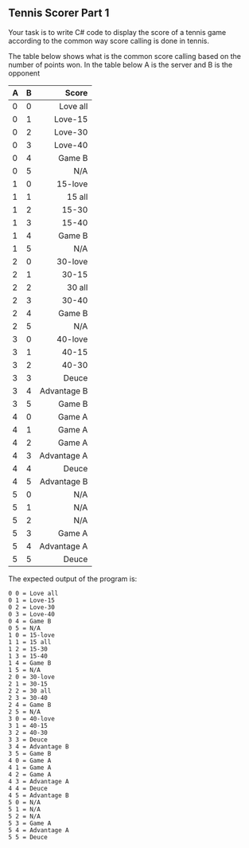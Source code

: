 ## Tennis Scorer Part 1 ##

Your task is to write C# code to display the score of a tennis game according to the common way score calling is done in tennis.

The table below shows what is the common score calling based on the number of points won. In the table below A is the server and B is the opponent

| A | B | Score           |
|---|:-:| ---------------:|
| 0 | 0 | Love all        |
| 0 | 1 | Love-15         |
| 0 | 2 | Love-30         |
| 0 | 3 | Love-40         |
| 0 | 4 | Game B          |
| 0 | 5 | N/A             |
| 1 | 0 | 15-love         |
| 1 | 1 | 15 all          |
| 1 | 2 | 15-30           |
| 1 | 3 | 15-40           |
| 1 | 4 | Game B          |
| 1 | 5 | N/A             |
| 2 | 0 | 30-love         |
| 2 | 1 | 30-15           |
| 2 | 2 | 30 all          |
| 2 | 3 | 30-40           |
| 2 | 4 | Game B          |
| 2 | 5 | N/A             |
| 3 | 0 | 40-love         |
| 3 | 1 | 40-15           |
| 3 | 2 | 40-30           |
| 3 | 3 | Deuce           |
| 3 | 4 | Advantage B     |
| 3 | 5 | Game B          |
| 4 | 0 | Game A          |
| 4 | 1 | Game A          |
| 4 | 2 | Game A          |
| 4 | 3 | Advantage A     |
| 4 | 4 | Deuce           |
| 4 | 5 | Advantage B     |
| 5 | 0 | N/A             |
| 5 | 1 | N/A             |
| 5 | 2 | N/A             |
| 5 | 3 | Game A          |
| 5 | 4 | Advantage A     |
| 5 | 5 | Deuce           | 

The expected output of the program is:
```
0 0 = Love all
0 1 = Love-15
0 2 = Love-30
0 3 = Love-40
0 4 = Game B
0 5 = N/A
1 0 = 15-love
1 1 = 15 all
1 2 = 15-30
1 3 = 15-40
1 4 = Game B
1 5 = N/A
2 0 = 30-love
2 1 = 30-15
2 2 = 30 all
2 3 = 30-40
2 4 = Game B
2 5 = N/A
3 0 = 40-love
3 1 = 40-15
3 2 = 40-30
3 3 = Deuce
3 4 = Advantage B
3 5 = Game B
4 0 = Game A
4 1 = Game A
4 2 = Game A
4 3 = Advantage A
4 4 = Deuce
4 5 = Advantage B
5 0 = N/A
5 1 = N/A
5 2 = N/A
5 3 = Game A
5 4 = Advantage A
5 5 = Deuce
```